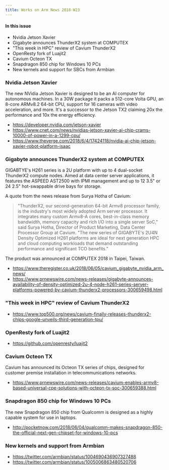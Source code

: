 ```yaml
---
title: Works on Arm News 2018-W23
---
```


#### In this issue

* Nvidia Jetson Xavier
* Gigabyte announces ThunderX2 system at COMPUTEX
* "This week in HPC" review of Cavium ThunderX2
* OpenResty fork of Luajit2
* Cavium Octeon TX
* Snapdragon 850 chip for Windows 10 PCs
* New kernels and support for SBCs from Armbian

### Nvidia Jetson Xavier

The new NVidia Jetson Xavier is designed to be an
AI computer for autonomous machines. In a 30W
package it packs a 512-core Volta GPU, an 8-core
ARMv8.2 64-bit CPU, support for 16 cameras with
video acceleration, and more. It's a successor
to the Jetson TX2 claiming 20x the performance
and 10x the energy efficiency.

* https://developer.nvidia.com/jetson-xavier
* https://www.cnet.com/news/nvidias-jetson-xavier-ai-chip-crams-10000-of-power-in-a-1299-cpu/
* https://www.theverge.com/2018/6/4/17424118/nvidia-ai-chip-jetson-xavier-robot-platform-isaac

### Gigabyte announces ThunderX2 system at COMPUTEX

GIGABTYE's H261 series is a 2U platform with up to 4 dual-socket
ThunderX2 compute nodes. Aimed at data center server applications,
it features the ASPEED AST2500 with IPMI management and up to 12 3.5"
or 24 2.5" hot-swappable drive bays for storage. 

A quote from the news release from Surya Hotha of Cavium:

> "ThunderX2, our second-generation 64-bit Armv8 processor family,
is the industry's most widely adopted Arm server processor. It
integrates many custom Armv8-A cores, best-in-class memory bandwidth,
memory capacity and rich I/O into a single server SoC," said Surya
Hotha, Director of Product Marketing, Data Center Processor Group
at Cavium. "The new series of GIGABYTE's 2U4N Density Optimized
H261 platforms are ideal for next generation HPC and cloud computing
workloads that demand outstanding performance and significant TCO
benefits."

The product was announced at COMPUTEX 2018 in Taipei, Taiwan.

* https://www.theregister.co.uk/2018/06/05/cavium_gigabyte_nvidia_arm_news/
* https://www.prnewswire.com/news-releases/gigabyte-announces-availability-of-density-optimized-2u-4-node-h261-series-server-platforms-powered-by-cavium-thunderx2-processors-300659498.html

### "This week in HPC" review of Cavium ThunderX2

* https://www.top500.org/news/cavium-finally-releases-thunderx2-chips-google-unveils-third-generation-tpu/

### OpenResty fork of Luajit2

* https://github.com/openresty/luajit2

### Cavium Octeon TX

Cavium has announced its Octeon TX series of chips, designed
for customer premise installation in telecommunications networks.

* https://www.prnewswire.com/news-releases/cavium-enables-armv8-based-universal-cpe-solutions-with-octeon-tx-soc-300659388.html

### Snapdragon 850 chip for Windows 10 PCs

The new Snapdragon 850 chip from Qualcomm is designed as a
highly capable system for use in laptops.

* http://pocketnow.com/2018/06/04/qualcomm-makes-snapdragon-850-the-official-next-gen-chipset-for-windows-10-pcs

### New kernels and support from Armbian

* https://twitter.com/armbian/status/1004690436907327488
* https://twitter.com/armbian/status/1005006863480520706
